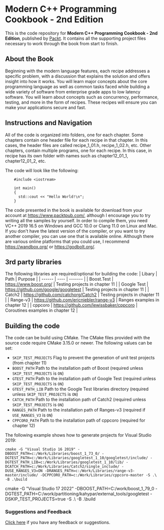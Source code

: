 # Modern C++ Programming Cookbook - 2nd Edition
This is the code repository for **Modern C++ Programming Cookbook - 2nd Edition**, published by [Packt](https://www.packtpub.com/?utm_source=github). It contains all the supporting project files necessary to work through the book from start to finish.
## About the Book
Beginning with the modern language features, each recipe addresses a specific problem, with a discussion that explains the solution and offers insight into how it works. You will learn major concepts about the core programming language as well as common tasks faced while building a wide variety of software from enterprise grade apps to low latency software. You will learn about concepts such as concurrency, performance, testing, and more in the form of recipes. These recipes will ensure you can make your applications secure and fast.
## Instructions and Navigation
All of the code is organized into folders, one for each chapter. Some chapters contain one header file for each recipe in that chapter. In this cases, the header files are called recipe_1_01.h, recipe_1_02.h, etc. Other chapters, contain multiple programs, one for each recipe. In this case, in recipe has its own folder with names such as chapter12_01_1, chapter12_01_2, etc.

The code will look like the following:
```
    #include <iostream>

    int main()
    {
      std::cout << "Hello World!\n";
    }
```

The code presented in the book is available for download from your account at https://www.packtpub.com/, although I encourage you to try writing all the samples by yourself. In order to compile them, you need VC++ 2019 16.5 on Windows and GCC 10.0 or Clang 11.0 on Linux and Mac. If you don't have the latest version of the compiler, or you want to try another compiler, you can use one that is available online. Although there are various online platforms that you could use, I recommend https://wandbox.org/ or https://godbolt.org/.

## 3rd party libraries
The following libraries are required/optional for building the code:
| Libary | Path | Purpose |
| ------ | ---- | ------- |
| Boost.Test | https://www.boost.org/ | Testing projects in chapter 11 |
| Google Test | https://github.com/google/googletest | Testing projects in chapter 11 |
| Catch2 | https://github.com/catchorg/Catch2 | Testing projects in chapter 11 |
| Range-v3 | https://github.com/ericniebler/range-v3 | Ranges examples in chapter 12 |
| cppcoro | https://github.com/lewissbaker/cppcoro | Coroutines examples in chapter 12 |

## Building the code
The code can be build using CMake. The CMake files provided with the source code require CMake 3.15.0 or newer. The following values can be set:
* `SKIP_TEST_PROJECTS` Flag to prevent the generation of unit test projects (from chapter 11)
* `BOOST_PATH` Path to the installation path of Boost (required unless `SKIP_TEST_PROJECTS` is `ON`)
* `GTEST_PATH` Path to the installation path of Google Test (required unless `SKIP_TEST_PROJECTS` is `ON`)
* `GTEST_PATH_LIB` Path to the Google Test libraries directory (required unless `SKIP_TEST_PROJECTS` is `ON`)
* `CATCH_PATH` Path to the installation path of Catch2 (required unless `SKIP_TEST_PROJECTS` is `ON`)
* `RANGES_PATH` Path to the installation path of Ranges-v3 (required if `USE_RANGES_V3` is `ON`)
* `CPPCORO_PATH` Path to the installation path of cppcoro (required for chapter 12)

The following example shows how to generate projects for Visual Studio 2019:

```
cmake -G "Visual Studio 16 2019" -DBOOST_PATH=c:/Work/Libraries/boost_1_73_0/ -DGTEST_PATH=c:/Work/Libraries/googletest_1_10/googletest/include/ -DGTEST_PATH_LIB=c:/Work/Libraries/googletest_1_10/lib/ -DCATCH_PATH=c:/Work/Libraries/Catch2/single_include/ -DUSE_RANGES_V3=ON -DRANGES_PATH=c:/Work/Libraries/range-v3-master/include/ -DCPPCORO_PATH=c:/Work/Libraries/cppcoro-master -S .\ -B .\build
```

cmake -G "Visual Studio 17 2022" -DBOOST_PATH=C:/work/boost_1_79_0 -DGTEST_PATH=C:/work/partitioning/kahypar/external_tools/googletest -DSKIP_TEST_PROJECTS=true -S .\ -B .\build

### Suggestions and Feedback
[Click here](https://docs.google.com/forms/d/e/1FAIpQLSe5qwunkGf6PUvzPirPDtuy1Du5Rlzew23UBp2S-P3wB-GcwQ/viewform) if you have any feedback or suggestions.
